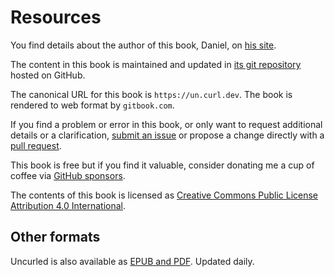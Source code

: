 # Resources

You find details about the author of this book, Daniel, on [his
site](https://daniel.haxx.se).

The content in this book is maintained and updated in [its git
repository](https://github.com/bagder/uncurled) hosted on GitHub.

The canonical URL for this book is `https://un.curl.dev`. The book is rendered
to web format by `gitbook.com`.

If you find a problem or error in this book, or only want to request
additional details or a clarification, [submit an
issue](https://github.com/bagder/uncurled/issues) or propose a change directly
with a [pull request](https://github.com/bagder/uncurled/pulls).

This book is free but if you find it valuable, consider donating me a cup of
coffee via [GitHub sponsors](https://github.com/sponsors/bagder).

The contents of this book is licensed as [Creative Commons Public License
Attribution 4.0 International](../LICENSE).

## Other formats

Uncurled is also available as [EPUB and PDF](https://daniel.haxx.se/uncurled/).
Updated daily.
